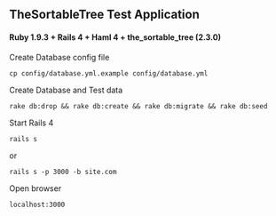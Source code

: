 ## TheSortableTree Test Application 

#### Ruby 1.9.3 + Rails 4 + Haml 4 + the_sortable_tree (2.3.0)

Create Database config file

```
cp config/database.yml.example config/database.yml
```

Create Database and Test data

```
rake db:drop && rake db:create && rake db:migrate && rake db:seed
```

Start Rails 4

```
rails s
```

or

```
rails s -p 3000 -b site.com
```

Open browser

```
localhost:3000
```